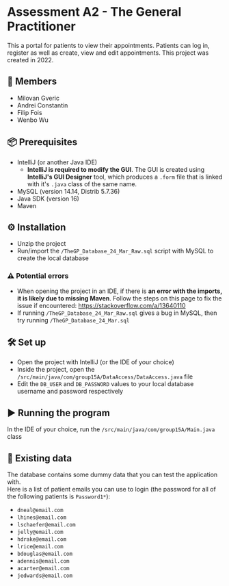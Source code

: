 # Assessment A2 - The General Practitioner #

This a portal for patients to view their appointments.
Patients can log in, register as well as create, view and edit appointments.
This project was created in 2022.

## 🙂 Members ##
* Milovan Gveric
* Andrei Constantin
* Filip Fois
* Wenbo Wu

## 📦 Prerequisites ##
* IntelliJ (or another Java IDE)
    *  **IntelliJ is required to modify the GUI**. The GUI is created using **IntelliJ's GUI Designer** tool, which produces a `.form` file that is linked with it's `.java` class of the same name.
* MySQL (version 14.14, Distrib 5.7.36)  
* Java SDK (version 16)
* Maven

## ⚙️ Installation ##
* Unzip the project
* Run/import the `/TheGP_Database_24_Mar_Raw.sql` script with MySQL to create the local database

### ⚠️ Potential errors ###
* When opening the project in an IDE, if there is **an error with the imports, it is likely due to missing Maven**. Follow the steps on this page to fix the issue if encountered: https://stackoverflow.com/a/13640110
* If running `/TheGP_Database_24_Mar_Raw.sql` gives a bug in MySQL, then try running `/TheGP_Database_24_Mar.sql`

## 🛠️ Set up ##

* Open the project with IntelliJ (or the IDE of your choice)  
* Inside the project, open the `/src/main/java/com/group15A/DataAccess/DataAccess.java` file  
* Edit the `DB_USER` and `DB_PASSWORD` values to your local database username and password respectively

## ▶️ Running the program ##
In the IDE of your choice, run the `/src/main/java/com/group15A/Main.java` class

## 📔 Existing data
The database contains some dummy data that you can test the application with.  
Here is a list of patient emails you can use to login (the password for all of the following patients is `Password1*`):

* `dneal@email.com`
* `lhines@email.com`
* `lschaefer@email.com`
* `jelly@email.com`
* `hdrake@email.com`
* `lrice@email.com`
* `bdouglas@email.com`
* `adennis@email.com`
* `acarter@email.com`
* `jedwards@email.com`

